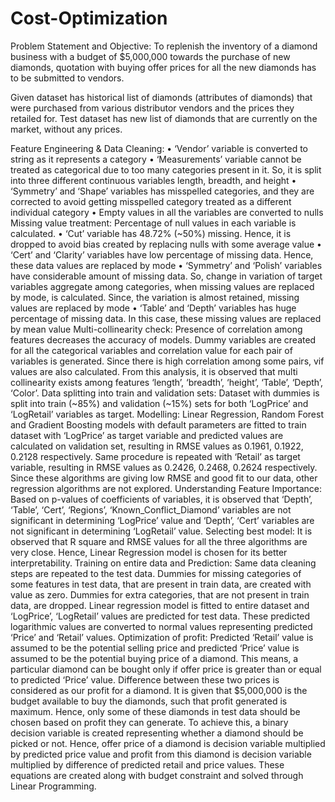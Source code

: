 # Cost-Optimization
Problem Statement and Objective:
To replenish the inventory of a diamond business with a budget of $5,000,000 towards the purchase of new diamonds, quotation with buying offer prices for all the new diamonds has to be submitted to vendors.

Given dataset has historical list of diamonds (attributes of diamonds) that were purchased from various distributor vendors and the prices they retailed for. Test dataset has new list of diamonds that are currently on the market, without any prices.

Feature Engineering & Data Cleaning: 
•	‘Vendor’ variable is converted to string as it represents a category
•	‘Measurements’ variable cannot be treated as categorical due to too many categories present in it. So, it is split into three different continuous variables length, breadth, and height
•	‘Symmetry’ and ‘Shape’ variables has misspelled categories, and they are corrected to avoid getting misspelled category treated as a different individual category
•	Empty values in all the variables are converted to nulls
Missing value treatment:
Percentage of null values in each variable is calculated. 
•	‘Cut’ variable has 48.72% (~50%) missing. Hence, it is dropped to avoid bias created by replacing nulls with some average value 
•	‘Cert’ and ‘Clarity’ variables have low percentage of missing data. Hence, these data values are replaced by mode
•	‘Symmetry’ and ‘Polish’ variables have considerable amount of missing data. So, change in variation of target variables aggregate among categories, when missing values are replaced by mode, is calculated. Since, the variation is almost retained, missing values are replaced by mode
•	‘Table’ and ‘Depth’ variables has huge percentage of missing data. In this case, these missing values are replaced by mean value
Multi-collinearity check:
Presence of correlation among features decreases the accuracy of models. Dummy variables are created for all the categorical variables and correlation value for each pair of variables is generated. Since there is high correlation among some pairs, vif values are also calculated. From this analysis, it is observed that multi collinearity exists among features ‘length’, ‘breadth’, ‘height’, ‘Table’, ‘Depth’, ‘Color’.
Data splitting into train and validation sets:
Dataset with dummies is split into train (~85%) and validation (~15%) sets for both ‘LogPrice’ and ‘LogRetail’ variables as target. 
Modelling:
Linear Regression, Random Forest and Gradient Boosting models with default parameters are fitted to train dataset with ‘LogPrice’ as target variable and predicted values are calculated on validation set, resulting in RMSE values as 0.1961, 0.1922, 0.2128 respectively. Same procedure is repeated with ‘Retail’ as target variable, resulting in RMSE values as 0.2426, 0.2468, 0.2624 respectively. Since these algorithms are giving low RMSE and good fit to our data, other regression algorithms are not explored. 
Understanding Feature Importance:
Based on p-values of coefficients of variables, it is observed that ‘Depth’, ‘Table’, ‘Cert’, ‘Regions’, ‘Known_Conflict_Diamond’ variables are not significant in determining ‘LogPrice’ value and ‘Depth’, ‘Cert’ variables are not significant in determining ‘LogRetail’ value.
Selecting best model:
It is observed that R square and RMSE values for all the three algorithms are very close. Hence, Linear Regression model is chosen for its better interpretability.
Training on entire data and Prediction:
Same data cleaning steps are repeated to the test data. Dummies for missing categories of some features in test data, that are present in train data, are created with value as zero. Dummies for extra categories, that are not present in train data, are dropped. Linear regression model is fitted to entire dataset and ‘LogPrice’, ‘LogRetail’ values are predicted for test data. These predicted logarithmic values are converted to normal values representing predicted ‘Price’ and ‘Retail’ values.
Optimization of profit:
Predicted ‘Retail’ value is assumed to be the potential selling price and predicted ‘Price’ value is assumed to be the potential buying price of a diamond. This means, a particular diamond can be bought only if offer price is greater than or equal to predicted ‘Price’ value. Difference between these two prices is considered as our profit for a diamond. It is given that $5,000,000 is the budget available to buy the diamonds, such that profit generated is maximum. Hence, only some of these diamonds in test data should be chosen based on profit they can generate.
To achieve this, a binary decision variable is created representing whether a diamond should be picked or not. Hence, offer price of a diamond is decision variable multiplied by predicted price value and profit from this diamond is decision variable multiplied by difference of predicted retail and price values. These equations are created along with budget constraint and solved through Linear Programming.


